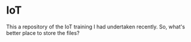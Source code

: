 # IoT
This a repository of the IoT training I had undertaken recently. So, what's better place to store the files?
